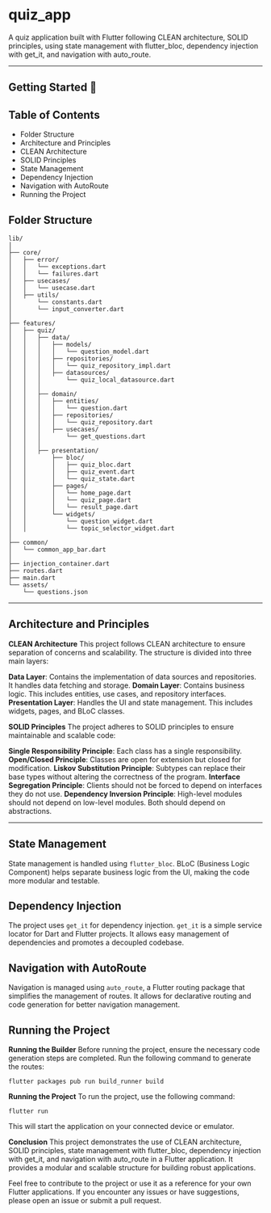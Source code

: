 # quiz_app

A quiz application built with Flutter following CLEAN architecture, SOLID principles, using state management with flutter_bloc, dependency injection with get_it, and navigation with auto_route.

---

## Getting Started 🚀

## Table of Contents
- Folder Structure
- Architecture and Principles
- CLEAN Architecture
- SOLID Principles
- State Management
- Dependency Injection
- Navigation with AutoRoute
- Running the Project

## Folder Structure
    lib/
    │
    ├── core/
    │   ├── error/
    │   │   └── exceptions.dart
    │   │   └── failures.dart
    │   ├── usecases/
    │   │   └── usecase.dart
    │   ├── utils/
    │       └── constants.dart
    │       └── input_converter.dart
    │
    ├── features/
    │   ├── quiz/
    │   │   ├── data/
    │   │   │   ├── models/
    │   │   │   │   └── question_model.dart
    │   │   │   ├── repositories/
    │   │   │   │   └── quiz_repository_impl.dart
    │   │   │   ├── datasources/
    │   │   │       └── quiz_local_datasource.dart
    │   │   │
    │   │   ├── domain/
    │   │   │   ├── entities/
    │   │   │   │   └── question.dart
    │   │   │   ├── repositories/
    │   │   │   │   └── quiz_repository.dart
    │   │   │   ├── usecases/
    │   │   │       └── get_questions.dart
    │   │   │
    │   │   ├── presentation/
    │   │       ├── bloc/
    │   │       │   ├── quiz_bloc.dart
    │   │       │   ├── quiz_event.dart
    │   │       │   └── quiz_state.dart
    │   │       ├── pages/
    │   │       │   └── home_page.dart
    │   │       │   └── quiz_page.dart
    │   │       │   └── result_page.dart
    │   │       └── widgets/
    │   │           └── question_widget.dart
    │   │           └── topic_selector_widget.dart
    │
    ├── common/
    │   └── common_app_bar.dart
    │
    ├── injection_container.dart
    ├── routes.dart
    ├── main.dart
    └── assets/
        └── questions.json
---
## Architecture and Principles
**CLEAN Architecture**
This project follows CLEAN architecture to ensure separation of concerns and scalability. The structure is divided into three main layers:

**Data Layer**: Contains the implementation of data sources and repositories. It handles data fetching and storage.
**Domain Layer**: Contains business logic. This includes entities, use cases, and repository interfaces.
**Presentation Layer**: Handles the UI and state management. This includes widgets, pages, and BLoC classes.

**SOLID Principles**
The project adheres to SOLID principles to ensure maintainable and scalable code:

**Single Responsibility Principle**: Each class has a single responsibility.
**Open/Closed Principle**: Classes are open for extension but closed for modification.
**Liskov Substitution Principle**: Subtypes can replace their base types without altering the correctness of the program.
**Interface Segregation Principle**: Clients should not be forced to depend on interfaces they do not use.
**Dependency Inversion Principle**: High-level modules should not depend on low-level modules. Both should depend on abstractions.

---

## State Management
State management is handled using `flutter_bloc`. BLoC (Business Logic Component) helps separate business logic from the UI, making the code more modular and testable.

## Dependency Injection
The project uses `get_it` for dependency injection. `get_it` is a simple service locator for Dart and Flutter projects. It allows easy management of dependencies and promotes a decoupled codebase.

## Navigation with AutoRoute
Navigation is managed using `auto_route`, a Flutter routing package that simplifies the management of routes. It allows for declarative routing and code generation for better navigation management.

## Running the Project
**Running the Builder**
Before running the project, ensure the necessary code generation steps are completed. Run the following command to generate the routes:

    flutter packages pub run build_runner build

**Running the Project**
To run the project, use the following command:

    flutter run

This will start the application on your connected device or emulator.


**Conclusion**
This project demonstrates the use of CLEAN architecture, SOLID principles, state management with flutter_bloc, dependency injection with get_it, and navigation with auto_route in a Flutter application. It provides a modular and scalable structure for building robust applications.

Feel free to contribute to the project or use it as a reference for your own Flutter applications. If you encounter any issues or have suggestions, please open an issue or submit a pull request.

